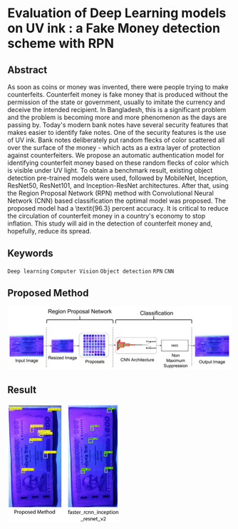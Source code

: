 # Evaluation of Deep Learning models on UV ink : a Fake Money detection scheme with RPN
## Abstract
As soon as coins or money was invented, there were people trying to make counterfeits. Counterfeit money is fake money that is produced without the permission of the state or government, usually to imitate the currency and deceive the intended recipient. In Bangladesh, this is a significant problem and the problem is becoming more and more phenomenon as the days are passing by. Today's modern bank notes have several security features that makes easier to identify fake notes. One of the security features is the use of UV ink. Bank notes deliberately put random flecks of color scattered all over the surface of the money - which acts as a extra layer of protection against counterfeiters.  We propose an automatic authentication model for identifying counterfeit money based on these random flecks of color which is visible under UV light. To obtain a benchmark result, existing object detection pre-trained models were used, followed by MobileNet, Inception, ResNet50, ResNet101, and Inception-ResNet architectures. After that, using the Region Proposal Network (RPN) method with Convolutional Neural Network (CNN) based classification the optimal model was proposed. The proposed model had a \textit{96.3} percent accuracy. It is critical to reduce the circulation of counterfeit money in a country's economy to stop inflation. This study will aid in the detection of counterfeit money and, hopefully, reduce its spread.
## Keywords
`Deep learning` `Computer Vision` `Object detection` `RPN` `CNN`
## Proposed Method
![alt text](flowchart.png)
## Result
<img src="Result.png" width="50%">
